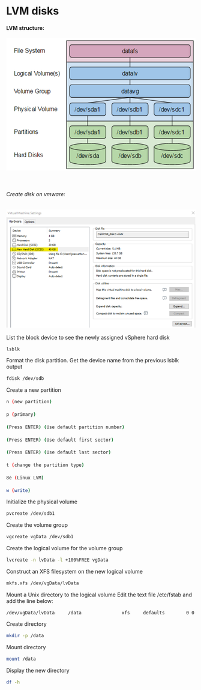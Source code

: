 # LVM disks


#### LVM structure:


![](misc/images/lvm_structure.png)


&nbsp;
###### Create disk on vmware:

![](misc/images/vmware_create_disk.png)

List the block device to see the newly assigned vSphere hard disk

```sh
lsblk
```

Format the disk partition. Get the device name from the previous lsblk output

```sh
fdisk /dev/sdb
```

Create a new partition

```sh
n (new partition)

p (primary)

(Press ENTER) (Use default partition number)

(Press ENTER) (Use default first sector)

(Press ENTER) (Use default last sector)

t (change the partition type)

8e (Linux LVM)

w (write)
```

Initialize the physical volume

```sh
pvcreate /dev/sdb1
```

Create the volume group

```sh
vgcreate vgData /dev/sdb1
```

Create the logical volume for the volume group

```sh
lvcreate -n lvData -l +100%FREE vgData
```

Construct an XFS filesystem on the new logical volume

```sh
mkfs.xfs /dev/vgData/lvData
```

Mount a Unix directory to the logical volume
Edit the text file /etc/fstab and add the line below:

```
/dev/vgData/lvData     /data               xfs     defaults        0 0
```

Create directory
```sh
mkdir -p /data
```

Mount directory
```sh
mount /data
```

Display the new directory
```sh
df -h
```
